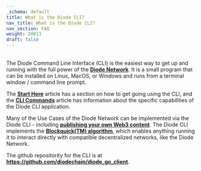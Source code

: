 ```yaml
---
_schema: default
title: What is the Diode CLI?
nav_title: What is the Diode CLI?
nav_section: FAQ
weight: 20013
draft: false
---
```

<br>The Diode Command Line Interface (CLI) is the easiest way to get up and running with the full power of the <a href="https://network.docs.diode.io/docs/faq/what-is-the-diode-network/" target="_blank" rel="noopener"><strong>Diode Network</strong></a>. It is a small program that can be installed on Linux, MacOS, or Windows and runs from a terminal window / command line prompt.

The <a href="https://cli.docs.diode.io/docs/using/developers-network-cli-start-here/" target="_blank" rel="noopener"><strong>Start Here</strong></a> article has a section on how to get going using the CLI, and the <a href="https://cli.docs.diode.io/docs/features/cli-commands/" target="_blank" rel="noopener"><strong>CLI Commands</strong></a> article has information about the specific capabilities of the Diode CLI application.

Many of the Use Cases of the Diode Network can be implemented via the Diode CLI - including [**publishing your own Web3 content**](https://cli.docs.diode.io/docs/using/publish-static-content/). The Diode CLI implements the [**Blockquick(TM) algorithm**](https://cli.docs.diode.io/docs/features/what-is-blockquick-tm/), which enables anything running it to interact directly with compatible decentralized networks, like the Diode Network.

The github repositority for the CLI is at <a href="https://github.com/diodechain/diode_go_client" target="_blank" rel="noopener"><strong>https://github.com/diodechain/diode_go_client</strong></a>.
